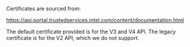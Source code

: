 Certificates are sourced from:

https://api.portal.trustedservices.intel.com/content/documentation.html

The default certificate provided is for the V3 and V4 API. The legacy
certificate is for the V2 API, which we do not support.
